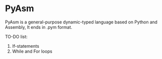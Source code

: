 # PyAsm

PyAsm is a general-purpose dynamic-typed language based on Python and Assembly, It ends in .pym format.

TO-DO list:
1. If-statements
2. While and For loops
